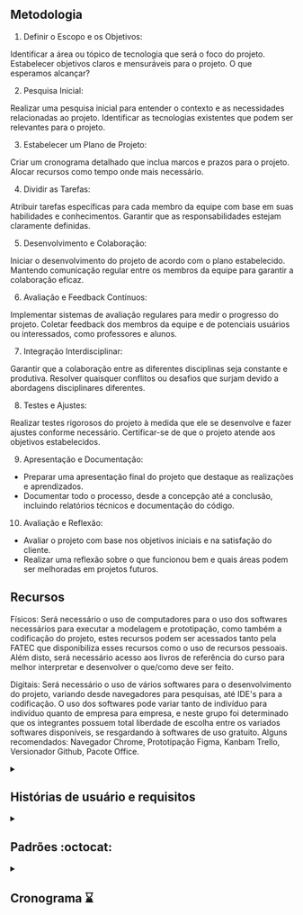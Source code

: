## Metodologia
1. Definir o Escopo e os Objetivos:

Identificar a área ou tópico de tecnologia que será o foco do projeto.
Estabelecer objetivos claros e mensuráveis para o projeto. O que esperamos alcançar?

2. Pesquisa Inicial:

Realizar uma pesquisa inicial para entender o contexto e as necessidades relacionadas ao projeto.
Identificar as tecnologias existentes que podem ser relevantes para o projeto.

3. Estabelecer um Plano de Projeto:

Criar um cronograma detalhado que inclua marcos e prazos para o projeto.
Alocar recursos como tempo onde mais necessário.

4. Dividir as Tarefas:

Atribuir tarefas específicas para cada membro da equipe com base em suas habilidades e conhecimentos.
Garantir que as responsabilidades estejam claramente definidas.

5. Desenvolvimento e Colaboração:

Iniciar o desenvolvimento do projeto de acordo com o plano estabelecido.
Mantendo comunicação regular entre os membros da equipe para garantir a colaboração eficaz.

6. Avaliação e Feedback Contínuos:

Implementar sistemas de avaliação regulares para medir o progresso do projeto.
Coletar feedback dos membros da equipe e de potenciais usuários ou interessados, como professores e alunos.

7. Integração Interdisciplinar:

Garantir que a colaboração entre as diferentes disciplinas seja constante e produtiva.
Resolver quaisquer conflitos ou desafios que surjam devido a abordagens disciplinares diferentes.

8. Testes e Ajustes:

Realizar testes rigorosos do projeto à medida que ele se desenvolve e fazer ajustes conforme necessário.
Certificar-se de que o projeto atende aos objetivos estabelecidos.

9. Apresentação e Documentação:
- Preparar uma apresentação final do projeto que destaque as realizações e aprendizados.
- Documentar todo o processo, desde a concepção até a conclusão, incluindo relatórios técnicos e documentação do código.

10. Avaliação e Reflexão:
- Avaliar o projeto com base nos objetivos iniciais e na satisfação do cliente.
- Realizar uma reflexão sobre o que funcionou bem e quais áreas podem ser melhoradas em projetos futuros.


## Recursos
Físicos: Será necessário o uso de computadores para o uso dos softwares necessários para executar a modelagem e prototipação, como também a codificação do projeto, estes recursos podem ser acessados tanto pela FATEC que disponibiliza esses recursos como o uso de recursos pessoais. Além disto, será necessário acesso aos livros de referência do curso para melhor interpretar e desenvolver o que/como deve ser feito.

Digitais: Será necessário o uso de vários softwares para o desenvolvimento do projeto, variando desde navegadores para pesquisas, até IDE's para a codificação. O uso dos softwares pode variar tanto de indivíduo para indivíduo quanto de empresa para empresa, e neste grupo foi determinado que os integrantes possuem total liberdade de escolha entre os variados softwares disponíveis, se resgardando à softwares de uso gratuito.
Alguns recomendados: Navegador Chrome, Prototipação Figma, Kanbam Trello, Versionador Github, Pacote Office.

<details>
<summary>

## Histórias de usuário e requisitos
</summary>

### Histórias
Como um **[papel]** eu quero **[função/ação]** para que **[objetivo/benefício]**  
Dado **[condição x]**, quando **[acontecer evento]**, espero **[resultado]**

**HU 01** - Como um **estudante** eu quero poder **avaliar o código dos meus colegas** para que eu possa **aprender e ajudar junto à eles**

**HU 02** - Como **estudante** eu quero poder **saber a opnião de meus colegas sobre meu código** para que eu possa **melhorar minhas habilidades e minha noção na programação**

**HU 03** - Como **professor** eu quero poder **saber o quanto cada aluno tem se ajudado** para que eu possa **analisar a interação entre os estudantes**

**HU 04** - Como **professor** eu quero poder **saber a frequência com que os alunos estão se ajudando** para que eu possa **analisar o ânimo da turma**

</details>


<details>
<summary>

## Padrões :octocat:
</summary>
Aqui será documentado os padrões à serem seguidos para minimizar falhas de comunicação ou confusão por situações em que, a diferença de padrões/costumes entre os integrantes, possa causar inconveniências.

### Git e GitHub
Como de manhã temos bom dia, à tarde temos boa tarde e a noite temos boa noite.  
Antes de iniciar o trabalho temos **git pull**, durante o trabalho temos **git status**, **git add** e **git commit**, e no final do trabalho **git push**

Apesar de alguns comandos seguirem estruturas simplistas, o comando de commit deverá seguir o seguinte padrão:

`git commit -m "<tipo>[resumo]:descrição"`

Onde os tipos para o escopo deste projeto:
- **FIX**: Utilizado caso seja consertado/modificado código de outro ou de uma função já implementada
- **FEAT**: Ao adicionar/iniciar a introdução de um novo recurso
- **CHORE**: Commit em um mesmo recurso em progresso
- **STYLE**: Ao ajustar o código apenas visualmente sem alteração sua lógica
- **DOCS**: Ajuste ou adição de documentos que não fazem parte do programa mas detalham/explicam o projeto
- **REFACTOR**: Caso seja iniciado a refatoração de algum recurso, apenas utilizado após termino do p.i. 

Os tipos, resumo e descrição, **DEVEM** ser feitas em inglês :us:, mantendo um padrão internacional

Dito isto:
  ~~~
  git pull
  ~~~
  ~~~
  git git status
  ~~~
  ~~~
  git add .
  ~~~
  ~~~
  git commit -m "<tipo>[resumo]: descrição"
  ~~~
</details>


<details>
<summary>

## Cronograma :hourglass:
</summary>

### Etapas Gerênciais
- [X] Definir integrantes
- [X] Criação grupo whats
- [X] Definir problema/solução
- [X] Definir cargos
- [ ] Criar repositório remoto (Será criado pelo prof. e adicionado os integrantes)

## Etapas de produção 
Semana 1 07-13/08/2023
- [ ] Produção do PITCH (3-4min)
- [ ] Alinhamento de tecnologias
- [ ] Reunião de alinhamento de produção

Semana 2 14-20/08/2023

- [ ] Proposta de Projeto Integrado (Gestão Ágil)
- [ ] Criação das tasks trello
- [ ] Verificar requisitos com professores
- [ ] [CANVAS](./canvas.pdf)

- [ ] Desenvolvimento front-end
- [ ] Desenvolvimento back-end
- [ ] Desenvolvimento B.D.

Semana 3 21-27/08/2023
- [ ] PITCHs finais (3-4min)(um com código, um com funcionalidades)
- [ ] Hospedagem no github
- [ ] Portifólio no behance
- [ ] Vídeo no Youtube

Semana 4 28/08-03/09/2023
- [ ] PITCHs finais (3-4min)(um com código, um com funcionalidades)
- [ ] Hospedagem no github
- [ ] Portifólio no behance
- [ ] Vídeo no Youtube

Semana 5 03-10/09/2023
- [ ] PITCHs finais (3-4min)(um com código, um com funcionalidades)
- [ ] Hospedagem no github
- [ ] Portifólio no behance
- [ ] Vídeo no Youtube

### Sprints
1. 02/09 WireFrame (Low-fi à Hi-fi)
2. 30/09 1ª Documentação
3. 21/10 2ª Documentação + API + FRONT + Banco
4. 11/11 Entrega Final
</details>